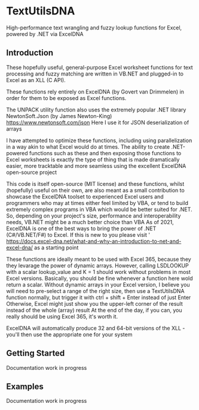 # TextUtilsDNA
High-performance text wrangling and fuzzy lookup functions for Excel, powered by .NET via ExcelDNA

## Introduction
These hopefully useful, general-purpose Excel worksheet functions for text processing and fuzzy matching are written in VB.NET and plugged-in to Excel as an XLL (C API).

These functions rely entirely on ExcelDNA (by Govert van Drimmelen) in order for them to be exposed as Excel functions.

The UNPACK utility function also uses the extremely popular .NET library NewtonSoft.Json (by James Newton-King)
https://www.newtonsoft.com/json
Here I use it for JSON deserialization of arrays

I have attempted to optimize these functions, including using parallelization in a way akin to what Excel would do at times.
The ability to create .NET-powered functions such as these and then exposing those functions to Excel worksheets
    is exactly the type of thing that is made dramatically easier, more tracktable and more seamless 
    using the excellent ExcelDNA open-source project

This code is itself open-source (MIT license) and these functions, whilst (hopefully) useful on their own, are also meant as 
    a small contribution to showcase the ExcelDNA toolset to experienced Excel users and programmers who may at times 
    either feel limited by VBA, or tend to build extremely complex programs in VBA which would be better suited for .NET.
So, depending on your project's size, performance and interoperability needs, VB.NET might be a much better choice than VBA
As of 2021, ExcelDNA is one of the best ways to bring the power of .NET (C#/VB.NET/F#) to Excel. If this is new to you
    please visit ' https://docs.excel-dna.net/what-and-why-an-introduction-to-net-and-excel-dna/ as a starting point

These functions are ideally meant to be used with Excel 365, because they they levarage the power of dynamic arrays.
However, calling LSDLOOKUP with a scalar lookup_value and K = 1 should work without problems in most Excel versions.
    Basically, you should be fine whenever a function here wold return a scalar.
    Without dynamic arrays in your Excel version, I believe you will need to pre-select a range of the right size,
        then use a TextUtilsDNA function normally, but trigger it with ctrl + shift + Enter instead of just Enter
        Otherwise, Excel might just show you the upper-left corner of the result instead of the whole (array) result
    At the end of the day, if you can, you really should be using Excel 365, it's worth it.

ExcelDNA will automatically produce 32 and 64-bit versions of the XLL - you'll then use the appropriate one for your system

## Getting Started

Documentation work in progress

## Examples

Documentation work in progress

